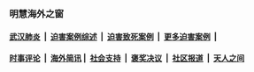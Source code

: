 
### 明慧海外之窗

####  [武汉肺炎](indexes/365.md?t=04200701) &nbsp;|&nbsp;  [迫害案例综述](indexes/328.md?t=04200701) &nbsp;|&nbsp; [迫害致死案例](indexes/277.md?t=04200701)  &nbsp;|&nbsp; [更多迫害案例](indexes/81.md?t=04200701)  &nbsp;|&nbsp; 
####  [时事评论](indexes/19.md?t=04200701) &nbsp;|&nbsp; [海外简讯](indexes/245.md?t=04200701)&nbsp;|&nbsp;  [社会支持](indexes/140.md?t=04200701) &nbsp;|&nbsp; [褒奖决议](indexes/282.md?t=04200701) &nbsp;|&nbsp; [社区报道](indexes/91.md?t=04200701)  &nbsp;|&nbsp; [天人之间](indexes/78.md?t=04200701) 

